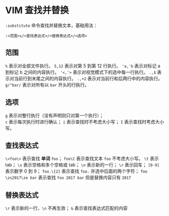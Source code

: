 
# VIM 查找并替换

`:substitute` 命令查找并替换文本，基础用法：

```command
:<范围>s/<查找表达式>/<替换表达式>/<选项>
```

## 范围

`%` 表示对全部文件执行。
`5,12` 表示对第 5 到第 12 行执行。
`'a,'b` 表示对标记 a 到标记 b 之间的内容执行。
`'<,'>` 表示对视觉模式下的选中每一行执行。
`.,$` 表示对当前行到末尾之间的内容执行。
`.,+2` 表示对当前行和后两行中的内容执行。
`g/^bar/` 表示对所有以 `bar` 开头的行执行。

## 选项

`g` 表示对整行执行（没有声明则只对第一个执行）；  
`c` 表示每次执行时进行确认；
`i` 表示查找时不考虑大小写；
`I` 表示查找时考虑大小写。

## 查找表达式

`\<foo\>` 表示查找 **单词** `foo`；
`foo\C` 表示查找文本 `foo` 不考虑大小写。
`\t` 表示 tab；
`\s` 表示空格和多个空格或 tab；
`\n` 表示新的一行；
`\r` 表示回车；
`[0-9]` 表示数字 0 到 9；
`foo.\{2}` 表示查找 `foo.` 并选中后面的两个字符；
`foo \zs2017\ze bar` 表示查找 `foo 2017 bar` 但是替换内容只有 `2017`

## 替换表达式

`\r` 表示新的一行，`\n` 不再生效；
`&` 表示查找表达式匹配的内容
